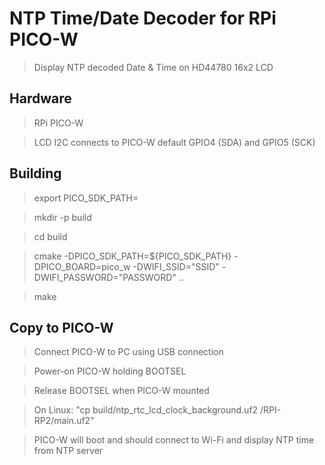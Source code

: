 # NTP Time/Date Decoder for RPi PICO-W

> Display NTP decoded Date & Time on HD44780 16x2 LCD 


## Hardware
> RPi PICO-W
 
> LCD I2C connects to PICO-W default GPIO4 (SDA) and GPIO5 (SCK)

## Building
> export PICO_SDK_PATH=<PATH TO PICO SDK>

> mkdir -p build

> cd build

> cmake -DPICO_SDK_PATH=${PICO_SDK_PATH} -DPICO_BOARD=pico_w -DWIFI_SSID="SSID" -DWIFI_PASSWORD="PASSWORD" ..

> make

## Copy to PICO-W
> Connect PICO-W to PC using USB connection

> Power-on PICO-W holding BOOTSEL

> Release BOOTSEL when PICO-W mounted

> On Linux: "cp build/ntp_rtc_lcd_clock_background.uf2 <mount path>/RPI-RP2/main.uf2"

> PICO-W will boot and should connect to Wi-Fi and display NTP time from NTP server
 




